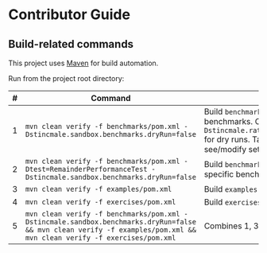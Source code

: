 # Contributor Guide
## Build-related commands
This project uses [Maven](https://maven.apache.org/) for build automation.

Run from the project root directory:

&#x23; | Command | Description
--- | --- | ---
1 | `mvn clean verify -f benchmarks/pom.xml -Dstincmale.sandbox.benchmarks.dryRun=false` | Build `benchmarks` sub-project and run all benchmarks. Consider using `-Dstincmale.ratmex.performance.dryRun=true` for dry runs. Take a look at `JmhOptions` to see/modify settings for performance tests.
2 | `mvn clean verify -f benchmarks/pom.xml -Dtest=RemainderPerformanceTest -Dstincmale.sandbox.benchmarks.dryRun=false` | Build `benchmarks` sub-project and run a specific benchmark.
3 | `mvn clean verify -f examples/pom.xml` | Build `examples` sub-project.
4 | `mvn clean verify -f exercises/pom.xml` | Build `exercises` sub-project.
5 | `mvn clean verify -f benchmarks/pom.xml -Dstincmale.sandbox.benchmarks.dryRun=false && mvn clean verify -f examples/pom.xml && mvn clean verify -f exercises/pom.xml` | Combines 1, 3, 4.

